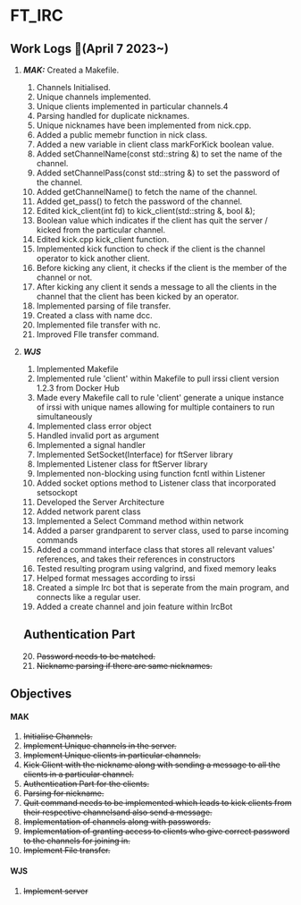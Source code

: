 # FT_IRC

## Work Logs :notebook_with_decorative_cover:(April 7 2023~)
1.	***MAK:***	Created a Makefile.
	1. Channels Initialised.
	2. Unique channels implemented.
	3. Unique clients implemented in particular channels.4
	4. Parsing handled for duplicate nicknames.
	5. Unique nicknames have been implemented from nick.cpp.
	6. Added a public memebr function in nick class.
	7. Added a new variable in client class markForKick boolean value.
	8. Added setChannelName(const std::string &) to set the name of the channel.
	9. Added setChannelPass(const std::string &) to set the password of the channel.
	10. Added getChannelName() to fetch the name of the channel.
	11. Added get_pass() to fetch the password of the channel.
	12. Edited kick_client(int fd) to kick_client(std::string &, bool &);
	13. Boolean value which indicates if the client has quit the server / kicked from the particular channel.
	14. Edited kick.cpp kick_client function.
	15. Implemented kick function to check if the client is the channel operator to kick another client.
	16. Before kicking any client, it checks if the client is the member of the channel or not.
	17. After kicking any client it sends a message to all the clients in the channel that the client has been kicked by an operator.
	18. Implemented parsing of file transfer.
	19. Created a class with name dcc.
	20. Implemented file transfer with nc.
	21. Improved FIle transfer command.
2. ***WJS*** 
   1. Implemented Makefile
   2. Implemented rule 'client' within Makefile to pull irssi client version 1.2.3 from Docker Hub
   3. Made every Makefile call to rule 'client' generate a unique instance of irssi with unique names allowing for multiple containers to run simultaneously
   4. Implemented class error object
   5. Handled invalid port as argument
   6. Implemented a signal handler
   7. Implemented SetSocket(Interface) for ftServer library
   8. Implemented Listener class for ftServer library
   9. Implemented non-blocking using function fcntl within Listener
   10. Added socket options method to Listener class that incorporated setsockopt
   11. Developed the Server Architecture
   12. Added network parent class
   13. Implemented a Select Command method within network
   14. Added a parser grandparent to server class, used to parse incoming commands
   15. Added a command interface class that stores all relevant values' references, and takes their references in constructors
   16. Tested resulting program using valgrind, and fixed memory leaks
   17. Helped format messages according to irssi 
   18. Created a simple Irc bot that is seperate from the main program, and connects like a regular user.
   19. Added a create channel and join feature within IrcBot
   
   ## Authentication Part
   20. ~~Password needs to be matched.~~
   21. ~~Nickname parsing if there are same nicknames.~~

## Objectives

#### MAK
1. ~~Initialise Channels.~~
2. ~~Implement Unique channels in the server.~~
3. ~~Implement Unique clients in particular channels.~~
4. ~~Kick Client with the nickname along with sending a message to all the clients in a particular channel.~~
5. ~~Authentication Part for the clients.~~
6. ~~Parsing for nickname.~~
7. ~~Quit command needs to be implemented which leads to kick clients from their respective channelsand also send a message.~~
8. ~~Implementation of channels along with passwords.~~
9. ~~Implementation of granting access to clients who give correct password to the channels for joining in.~~
10. ~~Implement File transfer.~~

#### WJS
1. ~~Implement server~~
